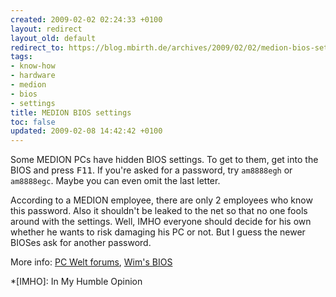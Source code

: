 ```yaml
---
created: 2009-02-02 02:24:33 +0100
layout: redirect
layout_old: default
redirect_to: https://blog.mbirth.de/archives/2009/02/02/medion-bios-settings.html
tags:
- know-how
- hardware
- medion
- bios
- settings
title: MEDION BIOS settings
toc: false
updated: 2009-02-08 14:42:42 +0100
---
```


Some MEDION PCs have hidden BIOS settings. To get to them, get into the BIOS and press <kbd>F11</kbd>. If you're asked for a password, try `am8888egh` or `am8888egc`. Maybe you can even omit the last letter.

According to a MEDION employee, there are only 2 employees who know this password. Also it shouldn't be leaked to the net so that no one fools around with the settings.
Well, IMHO everyone should decide for his own whether he wants to risk damaging his PC or not. But I guess the newer BIOSes ask for another password.

More info: [PC Welt forums](http://www.pcwelt.de/forum/showthread.php?t=196865), [Wim's BIOS](http://www.wimsbios.com/phpBB2/viewtopic.php?t=7557)

*[IMHO]: In My Humble Opinion